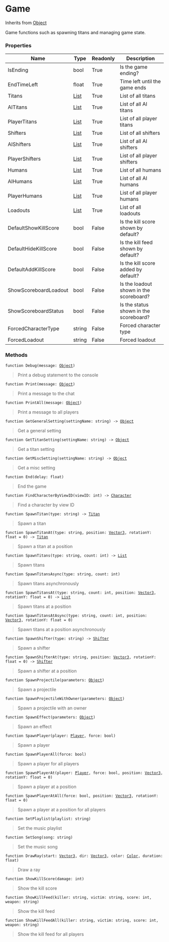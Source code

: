 # Game
Inherits from [Object](../objects/Object.md)

Game functions such as spawning titans and managing game state.

### Properties
|Name|Type|Readonly|Description|
|---|---|---|---|
|IsEnding|bool|True|Is the game ending?|
|EndTimeLeft|float|True|Time left until the game ends|
|Titans|[List](../objects/List.md)|True|List of all titans|
|AITitans|[List](../objects/List.md)|True|List of all AI titans|
|PlayerTitans|[List](../objects/List.md)|True|List of all player titans|
|Shifters|[List](../objects/List.md)|True|List of all shifters|
|AIShifters|[List](../objects/List.md)|True|List of all AI shifters|
|PlayerShifters|[List](../objects/List.md)|True|List of all player shifters|
|Humans|[List](../objects/List.md)|True|List of all humans|
|AIHumans|[List](../objects/List.md)|True|List of all AI humans|
|PlayerHumans|[List](../objects/List.md)|True|List of all player humans|
|Loadouts|[List](../objects/List.md)|True|List of all loadouts|
|DefaultShowKillScore|bool|False|Is the kill score shown by default?|
|DefaultHideKillScore|bool|False|Is the kill feed shown by default?|
|DefaultAddKillScore|bool|False|Is the kill score added by default?|
|ShowScoreboardLoadout|bool|False|Is the loadout shown in the scoreboard?|
|ShowScoreboardStatus|bool|False|Is the status shown in the scoreboard?|
|ForcedCharacterType|string|False|Forced character type|
|ForcedLoadout|string|False|Forced loadout|


### Methods
<pre class="language-typescript"><code class="lang-typescript">function Debug(message: <a data-footnote-ref href="#user-content-fn-38">Object</a>)</code></pre>
> Print a debug statement to the console
> 
<pre class="language-typescript"><code class="lang-typescript">function Print(message: <a data-footnote-ref href="#user-content-fn-38">Object</a>)</code></pre>
> Print a message to the chat
> 
<pre class="language-typescript"><code class="lang-typescript">function PrintAll(message: <a data-footnote-ref href="#user-content-fn-38">Object</a>)</code></pre>
> Print a message to all players
> 
<pre class="language-typescript"><code class="lang-typescript">function GetGeneralSetting(settingName: string) -> <a data-footnote-ref href="#user-content-fn-38">Object</a></code></pre>
> Get a general setting
> 
<pre class="language-typescript"><code class="lang-typescript">function GetTitanSetting(settingName: string) -> <a data-footnote-ref href="#user-content-fn-38">Object</a></code></pre>
> Get a titan setting
> 
<pre class="language-typescript"><code class="lang-typescript">function GetMiscSetting(settingName: string) -> <a data-footnote-ref href="#user-content-fn-38">Object</a></code></pre>
> Get a misc setting
> 
<pre class="language-typescript"><code class="lang-typescript">function End(delay: float)</code></pre>
> End the game
> 
<pre class="language-typescript"><code class="lang-typescript">function FindCharacterByViewID(viewID: int) -> <a data-footnote-ref href="#user-content-fn-1">Character</a></code></pre>
> Find a character by view ID
> 
<pre class="language-typescript"><code class="lang-typescript">function SpawnTitan(type: string) -> <a data-footnote-ref href="#user-content-fn-33">Titan</a></code></pre>
> Spawn a titan
> 
<pre class="language-typescript"><code class="lang-typescript">function SpawnTitanAt(type: string, position: <a data-footnote-ref href="#user-content-fn-37">Vector3</a>, rotationY: float = 0) -> <a data-footnote-ref href="#user-content-fn-33">Titan</a></code></pre>
> Spawn a titan at a position
> 
<pre class="language-typescript"><code class="lang-typescript">function SpawnTitans(type: string, count: int) -> <a data-footnote-ref href="#user-content-fn-14">List</a></code></pre>
> Spawn titans
> 
<pre class="language-typescript"><code class="lang-typescript">function SpawnTitansAsync(type: string, count: int)</code></pre>
> Spawn titans asynchronously
> 
<pre class="language-typescript"><code class="lang-typescript">function SpawnTitansAt(type: string, count: int, position: <a data-footnote-ref href="#user-content-fn-37">Vector3</a>, rotationY: float = 0) -> <a data-footnote-ref href="#user-content-fn-14">List</a></code></pre>
> Spawn titans at a position
> 
<pre class="language-typescript"><code class="lang-typescript">function SpawnTitansAtAsync(type: string, count: int, position: <a data-footnote-ref href="#user-content-fn-37">Vector3</a>, rotationY: float = 0)</code></pre>
> Spawn titans at a position asynchronously
> 
<pre class="language-typescript"><code class="lang-typescript">function SpawnShifter(type: string) -> <a data-footnote-ref href="#user-content-fn-30">Shifter</a></code></pre>
> Spawn a shifter
> 
<pre class="language-typescript"><code class="lang-typescript">function SpawnShifterAt(type: string, position: <a data-footnote-ref href="#user-content-fn-37">Vector3</a>, rotationY: float = 0) -> <a data-footnote-ref href="#user-content-fn-30">Shifter</a></code></pre>
> Spawn a shifter at a position
> 
<pre class="language-typescript"><code class="lang-typescript">function SpawnProjectile(parameters: <a data-footnote-ref href="#user-content-fn-38">Object</a>)</code></pre>
> Spawn a projectile
> 
<pre class="language-typescript"><code class="lang-typescript">function SpawnProjectileWithOwner(parameters: <a data-footnote-ref href="#user-content-fn-38">Object</a>)</code></pre>
> Spawn a projectile with an owner
> 
<pre class="language-typescript"><code class="lang-typescript">function SpawnEffect(parameters: <a data-footnote-ref href="#user-content-fn-38">Object</a>)</code></pre>
> Spawn an effect
> 
<pre class="language-typescript"><code class="lang-typescript">function SpawnPlayer(player: <a data-footnote-ref href="#user-content-fn-24">Player</a>, force: bool)</code></pre>
> Spawn a player
> 
<pre class="language-typescript"><code class="lang-typescript">function SpawnPlayerAll(force: bool)</code></pre>
> Spawn a player for all players
> 
<pre class="language-typescript"><code class="lang-typescript">function SpawnPlayerAt(player: <a data-footnote-ref href="#user-content-fn-24">Player</a>, force: bool, position: <a data-footnote-ref href="#user-content-fn-37">Vector3</a>, rotationY: float = 0)</code></pre>
> Spawn a player at a position
> 
<pre class="language-typescript"><code class="lang-typescript">function SpawnPlayerAtAll(force: bool, position: <a data-footnote-ref href="#user-content-fn-37">Vector3</a>, rotationY: float = 0)</code></pre>
> Spawn a player at a position for all players
> 
<pre class="language-typescript"><code class="lang-typescript">function SetPlaylist(playlist: string)</code></pre>
> Set the music playlist
> 
<pre class="language-typescript"><code class="lang-typescript">function SetSong(song: string)</code></pre>
> Set the music song
> 
<pre class="language-typescript"><code class="lang-typescript">function DrawRay(start: <a data-footnote-ref href="#user-content-fn-37">Vector3</a>, dir: <a data-footnote-ref href="#user-content-fn-37">Vector3</a>, color: <a data-footnote-ref href="#user-content-fn-4">Color</a>, duration: float)</code></pre>
> Draw a ray
> 
<pre class="language-typescript"><code class="lang-typescript">function ShowKillScore(damage: int)</code></pre>
> Show the kill score
> 
<pre class="language-typescript"><code class="lang-typescript">function ShowKillFeed(killer: string, victim: string, score: int, weapon: string)</code></pre>
> Show the kill feed
> 
<pre class="language-typescript"><code class="lang-typescript">function ShowKillFeedAll(killer: string, victim: string, score: int, weapon: string)</code></pre>
> Show the kill feed for all players
> 

[^0]: [Camera](../static/Camera.md)
[^1]: [Character](../objects/Character.md)
[^2]: [Collider](../objects/Collider.md)
[^3]: [Collision](../objects/Collision.md)
[^4]: [Color](../objects/Color.md)
[^5]: [Convert](../static/Convert.md)
[^6]: [Cutscene](../static/Cutscene.md)
[^7]: [Dict](../objects/Dict.md)
[^8]: [Game](../static/Game.md)
[^9]: [Human](../objects/Human.md)
[^10]: [Input](../static/Input.md)
[^11]: [Json](../static/Json.md)
[^12]: [LineCastHitResult](../objects/LineCastHitResult.md)
[^13]: [LineRenderer](../objects/LineRenderer.md)
[^14]: [List](../objects/List.md)
[^15]: [Locale](../objects/Locale.md)
[^16]: [Map](../static/Map.md)
[^17]: [MapObject](../objects/MapObject.md)
[^18]: [MapTargetable](../objects/MapTargetable.md)
[^19]: [Math](../static/Math.md)
[^20]: [Network](../static/Network.md)
[^21]: [NetworkView](../objects/NetworkView.md)
[^22]: [PersistentData](../static/PersistentData.md)
[^23]: [Physics](../static/Physics.md)
[^24]: [Player](../objects/Player.md)
[^25]: [Quaternion](../objects/Quaternion.md)
[^26]: [Random](../objects/Random.md)
[^27]: [Range](../objects/Range.md)
[^28]: [RoomData](../static/RoomData.md)
[^29]: [Set](../objects/Set.md)
[^30]: [Shifter](../objects/Shifter.md)
[^31]: [String](../static/String.md)
[^32]: [Time](../static/Time.md)
[^33]: [Titan](../objects/Titan.md)
[^34]: [Transform](../objects/Transform.md)
[^35]: [UI](../static/UI.md)
[^36]: [Vector2](../objects/Vector2.md)
[^37]: [Vector3](../objects/Vector3.md)
[^38]: [Object](../objects/Object.md)
[^39]: [Component](../objects/Component.md)
